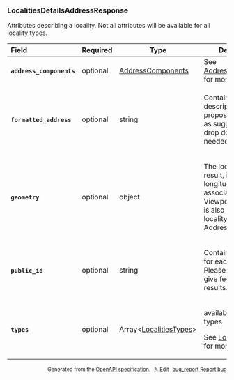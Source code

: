 <!--- This is a generated file, do not edit! -->
<!--- [START woosmap_http_schema_localitiesdetailsaddressresponse] -->
<h3 class="schema-object" id="LocalitiesDetailsAddressResponse">LocalitiesDetailsAddressResponse</h3>

Attributes describing a locality. Not all attributes will be available for all locality types.

| Field                                                                                                                                         | Required | Type                                                               | Description                                                                                                                                                                                                 |
| :-------------------------------------------------------------------------------------------------------------------------------------------- | -------- | ------------------------------------------------------------------ | ----------------------------------------------------------------------------------------------------------------------------------------------------------------------------------------------------------- |
| <h4 id="LocalitiesDetailsAddressResponse-address_components" class="add-link schema-object-property-key"><code>address_components</code></h4> | optional | [AddressComponents](#AddressComponents "AddressComponents")        | See [AddressComponents](#AddressComponents "AddressComponents") for more information.                                                                                                                       |
| <h4 id="LocalitiesDetailsAddressResponse-formatted_address" class="add-link schema-object-property-key"><code>formatted_address</code></h4>   | optional | string                                                             | <div class="nonref-property-description"><p>Contains the text description of the proposal to be used as suggestion in drop down list if needed.</p></div>                                                   |
| <h4 id="LocalitiesDetailsAddressResponse-geometry" class="add-link schema-object-property-key"><code>geometry</code></h4>                     | optional | object                                                             | <div class="nonref-property-description"><p>The location of the result, in latitude and longitude, eventually associated with a Viewport. Accuracy is also provided for locality of type Address.</p></div> |
| <h4 id="LocalitiesDetailsAddressResponse-public_id" class="add-link schema-object-property-key"><code>public_id</code></h4>                   | optional | string                                                             | <div class="nonref-property-description"><p>Contains a unique ID for each suggestion. Please use this ID to give feedbacks on results.</p></div>                                                            |
| <h4 id="LocalitiesDetailsAddressResponse-types" class="add-link schema-object-property-key"><code>types</code></h4>                           | optional | Array&lt;[LocalitiesTypes](#LocalitiesTypes "LocalitiesTypes")&gt; | <div class="ref-property-description"><p>available localities types</p><p>See <a href="#LocalitiesTypes">LocalitiesTypes</a> for more information.</div>                                                    |

<p style="text-align: right; font-size: smaller;">Generated from the <a data-label="openapi-github" href="https://github.com/woosmap/openapi-specification" title="Woosmap OpenAPI Specification" class="external">OpenAPI specification</a>.
<a data-label="openapi-github-woosmap-http-schema-localitiesdetailsaddressresponse" data-action="edit" style="margin-left: 5px;" href="https://github.com/woosmap/openapi-specification/blob/main/specification/schemas/LocalitiesDetailsAddressResponse.yml" title="Edit on GitHub">✎ Edit</a>
<a data-label="openapi-github-woosmap-http-schema-localitiesdetailsaddressresponse" data-action="bug" style="margin-left: 5px;" href="https://github.com/woosmap/openapi-specification/issues/new?assignees=&labels=type%3A+bug%2C+triage+me&template=bug_report.md&title=[schemas] Bug - LocalitiesDetailsAddressResponse" title="File bug for schemas on GitHub"><span class="material-icons">bug_report</span> Report bug</a>
</p>

<!--- [END woosmap_http_schema_localitiesdetailsaddressresponse] -->
